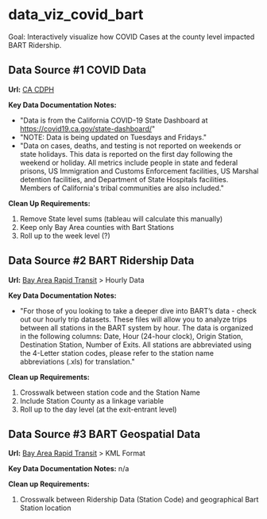 # data_viz_covid_bart

Goal: Interactively visualize how COVID Cases at the county level impacted BART Ridership.

## Data Source #1 COVID Data

**Url:** [CA CDPH](https://data.ca.gov/dataset/covid-19-time-series-metrics-by-county-and-state)

**Key Data Documentation Notes:**
- "Data is from the California COVID-19 State Dashboard at https://covid19.ca.gov/state-dashboard/"
- "NOTE: Data is being updated on Tuesdays and Fridays."
- "Data on cases, deaths, and testing is not reported on weekends or state holidays. This data is reported on the first day following the weekend or holiday. All metrics include people in state and federal prisons, US Immigration and Customs Enforcement facilities, US Marshal detention facilities, and Department of State Hospitals facilities. Members of California's tribal communities are also included."

**Clean Up Requirements:**
1. Remove State level sums (tableau will calculate this manually)
2. Keep only Bay Area counties with Bart Stations
3. Roll up to the week level (?)

## Data Source #2 BART Ridership Data

**Url:** [Bay Area Rapid Transit](https://www.bart.gov/about/reports/ridership) > Hourly Data 

**Key Data Documentation Notes:**
- "For those of you looking to take a deeper dive into BART’s data - check out our hourly trip datasets. These files will allow you to analyze trips between all stations in the BART system by hour. The data is organized in the following columns: Date, Hour (24-hour clock), Origin Station, Destination Station, Number of Exits. All stations are abbreviated using the 4-Letter station codes, please refer to the station name abbreviations (.xls) for translation."

**Clean up Requirements:**
1. Crosswalk between station code and the Station Name
2. Include Station County as a linkage variable
3. Roll up to the day level (at the exit-entrant level)

## Data Source #3 BART  Geospatial Data

**Url:** [Bay Area Rapid Transit](https://www.bart.gov/schedules/developers/geo) > KML Format

**Key Data Documentation Notes:** n/a

**Clean up Requirements:**
1. Crosswalk between Ridership Data (Station Code) and geographical Bart Station location

